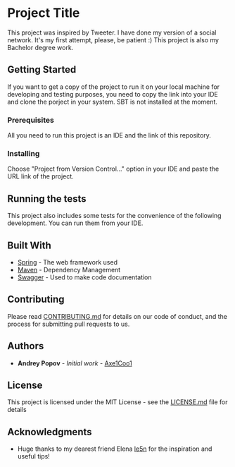 # Project Title

This project was inspired by Tweeter. I have done my version of a social network. It's my first attempt, please, be patient :) This project is also my Bachelor degree work.

## Getting Started

If you want to get a copy of the project to run it on your local machine for developing and testing purposes, you need to copy the link into your IDE and clone the porject in your system. 
SBT is not installed at the moment.

### Prerequisites

All you need to run this project is an IDE and the link of this repository.

### Installing

Choose "Project from Version Control..." option in your IDE and paste the URL link of the project.

## Running the tests

This project also includes some tests for the convenience of the following development.
You can run them from your IDE.

## Built With

* [Spring](https://spring.io/) - The web framework used
* [Maven](https://maven.apache.org/) - Dependency Management
* [Swagger](https://swagger.io/) - Used to make code documentation

## Contributing

Please read [CONTRIBUTING.md](https://gist.github.com/PurpleBooth/b24679402957c63ec426) for details on our code of conduct, and the process for submitting pull requests to us.

## Authors

* **Andrey Popov** - *Initial work* - [Axe1Coo1](https://github.com/Axe1Coo1)

## License

This project is licensed under the MIT License - see the [LICENSE.md](LICENSE.md) file for details

## Acknowledgments

* Huge thanks to my dearest friend Elena [le5n](https://github.com/le5n) for the inspiration and useful tips!
